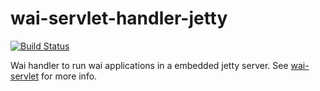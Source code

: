 # wai-servlet-handler-jetty

[![Build Status](https://circleci.com/gh/jneira/wai-servlet-handler-jetty.svg?style=shield&circle-token=af9f02fec816b0ea2c36aaef7eeda12026185872)](https://circleci.com/gh/jneira/wai-servlet-handler-jetty)

Wai handler to run wai applications in a embedded jetty server.
See [wai-servlet](https://github.com/jneira/wai-servlet) for more info.
